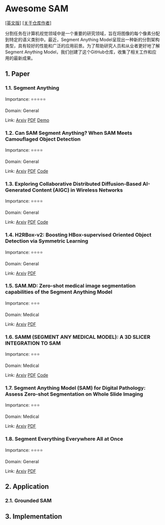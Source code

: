 # Awesome SAM

[[英文版]](README.md) [[关于仓库作者]](https://youchengli.com)

分割任务在计算机视觉领域中是一个重要的研究领域，旨在将图像的每个像素分配到特定的语义类别中。最近，Segment Anything Model呈现出一种新的分割架构类型，具有较好的性能和广泛的应用前景。为了帮助研究人员和从业者更好地了解Segment Anything Model，我们创建了这个GitHub仓库，收集了相关工作和应用的最新成果。


## 1. Paper

### 1.1. Segment Anything

Importance: ⭐⭐⭐⭐⭐

Domain: General

Link: [Arxiv](https://arxiv.org/abs/2304.02643) [PDF](https://arxiv.org/pdf/2304.02643.pdf) [Demo](https://segment-anything.com/)

### 1.2. Can SAM Segment Anything? When SAM Meets Camouflaged Object Detection

Importance: ⭐⭐⭐⭐

Domain: General

Link: [Arxiv](https://arxiv.org/abs/2304.04709) [PDF](https://arxiv.org/pdf/2304.04709.pdf) [Code](https://github.com/luckybird1994/SAMCO)

### 1.3. Exploring Collaborative Distributed Diffusion-Based AI-Generated Content (AIGC) in Wireless Networks

Importance: ⭐⭐⭐⭐

Domain: General

Link: [Arxiv](https://arxiv.org/abs/2304.03446) [PDF](https://arxiv.org/pdf/2304.03446.pdf) [Code](https://github.com/HongyangDu/DistributedDiffusion)

### 1.4. H2RBox-v2: Boosting HBox-supervised Oriented Object Detection via Symmetric Learning

Importance: ⭐⭐⭐⭐

Domain: General

Link: [Arxiv](https://arxiv.org/abs/2304.04403) [PDF](https://arxiv.org/pdf/2304.04403.pdf)

### 1.5. SAM.MD: Zero-shot medical image segmentation capabilities of the Segment Anything Model

Importance: ⭐⭐⭐

Domain: Medical

Link: [Arxiv](https://arxiv.org/abs/2304.05396) [PDF](https://arxiv.org/pdf/2304.05396.pdf)

### 1.6. SAMM (SEGMENT ANY MEDICAL MODEL): A 3D SLICER INTEGRATION TO SAM

Importance: ⭐⭐⭐

Domain: Medical

Link: [Arxiv](https://arxiv.org/abs/2304.0562) [PDF](https://arxiv.org/pdf/2304.05622.pdf) [Code](https://github.com/bingogome/samm)

### 1.7. Segment Anything Model (SAM) for Digital Pathology: Assess Zero-shot Segmentation on Whole Slide Imaging

Importance: ⭐⭐⭐

Domain: Medical

Link: [Arxiv](https://arxiv.org/abs/2304.04155) [PDF](https://arxiv.org/pdf/2304.04155.pdf)

### 1.8. Segment Everything Everywhere All at Once

Importance: ⭐⭐⭐⭐

Domain: General

Link: [Arxiv](https://arxiv.org/abs/2304.06718) [PDF](https://arxiv.org/pdf/2304.06718.pdf)

## 2. Application

### 2.1. Grounded SAM

## 3. Implementation
